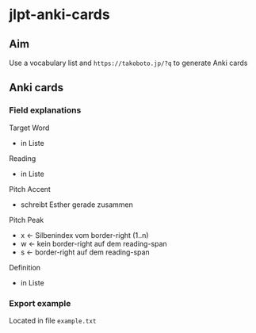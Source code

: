 # jlpt-anki-cards

## Aim
Use a vocabulary list and `https://takoboto.jp/?q` to generate Anki cards

## Anki cards
### Field explanations
Target Word
* in Liste

Reading
* in Liste

Pitch Accent
* schreibt Esther gerade zusammen

Pitch Peak
* x <- Silbenindex vom border-right (1..n)
* w <- kein border-right auf dem reading-span
* s <- border-right auf dem reading-span

Definition
* in Liste

### Export example
Located in file `example.txt`

